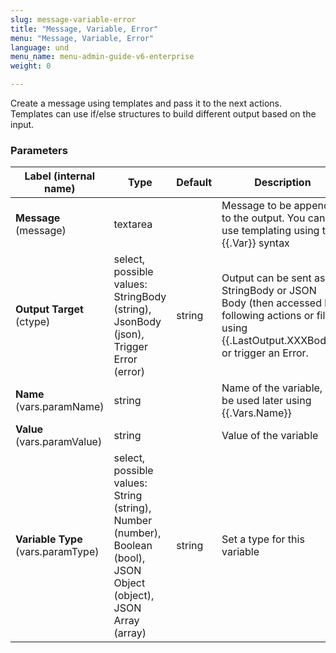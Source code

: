 ```yaml
---
slug: message-variable-error
title: "Message, Variable, Error"
menu: "Message, Variable, Error"
language: und
menu_name: menu-admin-guide-v6-enterprise
weight: 0

---
```


 Create a message using templates and pass it to the next actions. Templates can use if/else structures to build different output based on the input.

### Parameters
|Label (internal name)|Type|Default|Description|
|---|---|---|---|
|**Message** (message)|textarea|<no value>|Message to be appended to the output. You can use templating using the {{.Var}} syntax|
|**Output Target** (ctype)|select, possible values: StringBody (string),<br/>JsonBody (json),<br/>Trigger Error (error)|string|Output can be sent as StringBody or JSON Body (then accessed by following actions or filters using {{.LastOutput.XXXBody}}) or trigger an Error.|
|**Name** (vars.paramName)|string||Name of the variable, can be used later using {{.Vars.Name}}|
|**Value** (vars.paramValue)|string||Value of the variable|
|**Variable Type** (vars.paramType)|select, possible values: String (string),<br/>Number (number),<br/>Boolean (bool),<br/>JSON Object (object),<br/>JSON Array (array)|string|Set a type for this variable|





